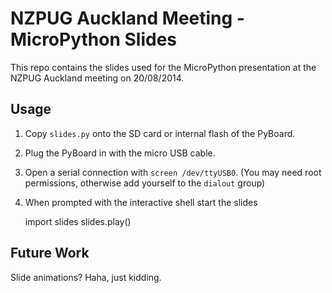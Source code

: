 # NZPUG Auckland Meeting - MicroPython Slides

This repo contains the slides used for the MicroPython presentation at the NZPUG Auckland meeting on 20/08/2014.

## Usage

1. Copy `slides.py` onto the SD card or internal flash of the PyBoard.
2. Plug the PyBoard in with the micro USB cable.
3. Open a serial connection with `screen /dev/ttyUSB0`. (You may need root permissions, otherwise add yourself to the `dialout` group)
4. When prompted with the interactive shell start the slides

    import slides
    slides.play()

## Future Work

Slide animations? Haha, just kidding.